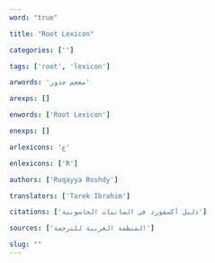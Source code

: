 ```yaml
---
word: "true"

title: "Root Lexicon"

categories: ['']

tags: ['root', 'lexicon']

arwords: 'معجم جذور'

arexps: []

enwords: ['Root Lexicon']

enexps: []

arlexicons: 'ع'

enlexicons: ['R']

authors: ['Ruqayya Roshdy']

translators: ['Tarek Ibrahim']

citations: ['دليل أكسفورد في السانيات الحاسوبية']

sources: ['المنظمة العربية للترجمة']

slug: ""
---
```

